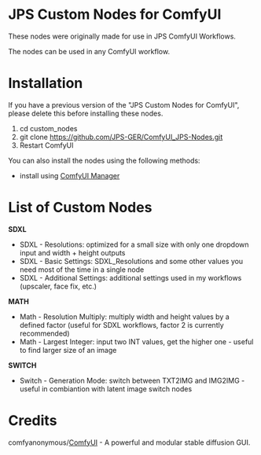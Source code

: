 # JPS Custom Nodes for ComfyUI

These nodes were originally made for use in JPS ComfyUI Workflows.

The nodes can be used in any ComfyUI workflow.

# Installation

If you have a previous version of the "JPS Custom Nodes for ComfyUI", please delete this before installing these nodes.

1. cd custom_nodes
2. git clone https://github.com/JPS-GER/ComfyUI_JPS-Nodes.git
3. Restart ComfyUI

You can also install the nodes using the following methods:
* install using [ComfyUI Manager](https://github.com/ltdrdata/ComfyUI-Manager)

# List of Custom Nodes

__SDXL__
* SDXL - Resolutions: optimized for a small size with only one dropdown input and width + height outputs
* SDXL - Basic Settings: SDXL_Resolutions and some other values you need most of the time in a single node
* SDXL - Additional Settings: additional settings used in my workflows (upscaler, face fix, etc.) 

__MATH__
* Math - Resolution Multiply: multiply width and height values by a defined factor (useful for SDXL workflows, factor 2 is currently recommended)
* Math - Largest Integer: input two INT values, get the higher one - useful to find larger size of an image

__SWITCH__
* Switch - Generation Mode: switch between TXT2IMG and IMG2IMG - useful in combiantion with latent image switch nodes

# Credits

comfyanonymous/[ComfyUI](https://github.com/comfyanonymous/ComfyUI) - A powerful and modular stable diffusion GUI.

